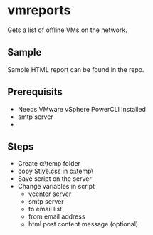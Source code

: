 # vmreports
Gets a list of offline VMs on the network. 

## Sample
Sample HTML report can be found in the repo.

## Prerequisits

- Needs VMware vSphere PowerCLI installed
- smtp server
- 

## Steps

- Create c:\temp folder
- copy Stlye.css in c:\temp\
- Save script on the server
- Change variables in script 
  - vcenter server
  - smtp server
  - to email list
  - from email address
  - html post content message (optional)
